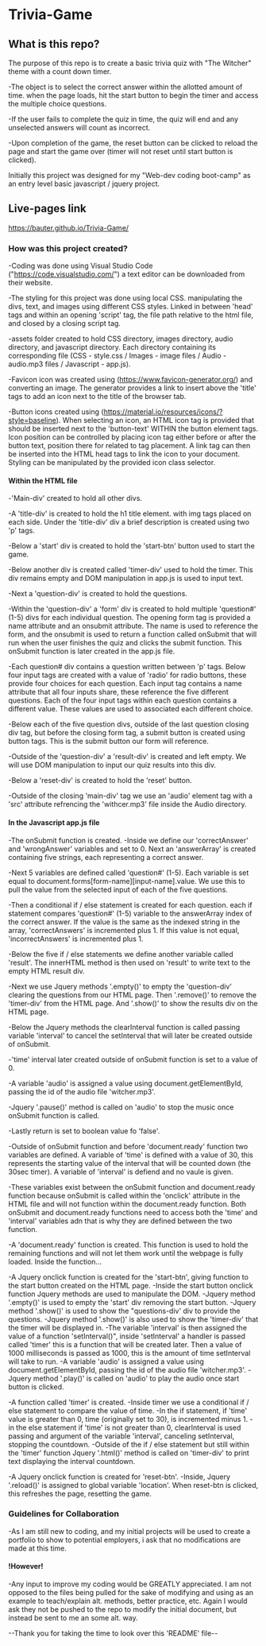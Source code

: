 # Trivia-Game

## What is this repo? ##

The purpose of this repo is to create a basic trivia quiz with "The Witcher" theme with a count down timer.

-The object is to select the correct answer within the allotted amount of time. when the page loads, hit the start button to begin the timer and access the multiple choice questions.

-If the user fails to complete the quiz in time, the quiz will end and any unselected answers will count as incorrect.
  
-Upon completion of the game, the reset button can be clicked to reload the page and start the game over (timer will not reset until start button is clicked).


Initially this project was designed for my "Web-dev coding boot-camp" as an entry level basic javascript / jquery project.

## Live-pages link ##

https://bauter.github.io/Trivia-Game/

### How was this project created? ###

-Coding was done using Visual Studio Code ("https://code.visualstudio.com/") a text editor can be downloaded from their website.

-The styling for this project was done using local CSS. manipulating the divs, text, and images using different CSS styles. Linked in between 'head' tags and within an opening 'script' tag, the file path relative to the html file, and closed by a closing script tag. 

-assets folder created to hold CSS directory, images directory, audio directory, and javascript directory. Each directory containing its corresponding file (CSS - style.css / Images - image files / Audio - audio.mp3 files / Javascript - app.js).

-Favicon icon was created using (https://www.favicon-generator.org/) and converting an image. The generator provides a link to insert above the 'title' tags to add an icon next to the title of the browser tab.

-Button icons created using (https://material.io/resources/icons/?style=baseline). When selecting an icon, an HTML icon tag is provided that should be inserted next to the 'button-text' WITHIN the button element tags. Icon position can be controlled by placing icon tag either before or after the button text, position there for related to tag placement. A link tag can then be inserted into the HTML head tags to link the icon to your document. Styling can be manipulated by the provided icon class selector.

#### Within the HTML file ####

 -'Main-div' created to hold all other divs.

 -A 'title-div' is created to hold the h1 title element. with img tags placed on each side. Under the 'title-div' div a brief description is created using two 'p' tags.

 -Below a 'start' div is created to hold the 'start-btn' button used to start the game.

 -Below another div is created called 'timer-div' used to hold the timer. This div remains empty and DOM manipulation in app.js is used to input text.

 -Next a 'question-div' is created to hold the questions.

 -Within the 'question-div' a 'form' div is created to hold multiple 'question#' (1-5) divs for each individual question. The opening form tag is provided a name attribute and an onsubmit attribute. The name is used to reference the form, and the onsubmit is used to return a function called onSubmit that will run when the user finishes the quiz and clicks the submit function. This onSubmit function is later created in the app.js file.

 -Each question# div contains a question written between 'p' tags. Below four input tags are created with a value of 'radio' for radio buttons, these provide four choices for each question. Each input tag contains a name attribute that all four inputs share, these reference the five different questions. Each of the four input tags within each question contains a different value. These values are used to associated each different choice.

 -Below each of the five question divs, outside of the last question closing div tag, but before the closing form tag, a submit button is created using button tags. This is the submit button our form will reference. 

 -Outside of the 'question-div' a 'result-div' is created and left empty. We will use DOM manipulation to input our quiz results into this div.

 -Below a 'reset-div' is created to hold the 'reset' button.

 -Outside of the closing 'main-div' tag we use an 'audio' element tag with a 'src' attribute refrencing the 'withcer.mp3' file inside the Audio directory. 

#### In the Javascript app.js file ####

-The onSubmit function is created. 
 -Inside we define our 'correctAnswer' and 'wrongAnswer' variables and set to 0. Next an 'answerArray' is created containing five strings, each representing a correct answer.

 -Next 5 variables are defined called 'question#' (1-5). Each variable is set equal to document.forms[form-name][input-name].value. We use this to pull the value from the selected input of each of the five questions.

 -Then a conditional if / else statement is created for each question. each if statement compares 'question#' (1-5) variable to the answerArray index of the correct answer. If the value is the same as the indexed string in the array, 'correctAnswers' is incremented plus 1. If this value is not equal, 'incorrectAnswers' is incremented plus 1.

 -Below the five if / else statements we define another variable called 'result'. The innerHTML method is then used on 'result' to write text to the empty HTML result div.

 -Next we use Jquery methods '.empty()' to empty the 'question-div' clearing the questions from our HTML page. Then '.remove()' to remove the 'timer-div' from the HTML page. And '.show()' to show the results div on the HTML page.

 -Below the Jquery methods the clearInterval function is called passing variable 'interval' to cancel the setInterval that will later be created outside of onSubmit.

 -'time' interval later created outside of onSubmit function is set to a value of 0.

 -A variable 'audio' is assigned a value using document.getElementById, passing the id of the audio file 'witcher.mp3'.

 -Jquery '.pause()' method is called on 'audio' to stop the music once onSubmit function is called.

 -Lastly return is set to boolean value fo 'false'.

-Outside of onSubmit function and before 'document.ready' function two variables are defined. A variable of 'time' is defined with a value of 30, this represents the starting value of the interval that will be counted down (the 30sec timer). A variable of 'interval' is defiend and no vaule is given.

 -These variables exist between the onSubmit function and document.ready function because onSubmit is called within the 'onclick' attribute in the HTML file and will not function within the document.ready function. Both onSubmit and document.ready functions need to access both the 'time' and 'interval' variables adn that is why they are defined between the two function.

-A 'document.ready' function is created. This function is used to hold the remaining functions and will not let them work until the webpage is fully loaded. Inside the function...

-A Jquery onclick function is created for the 'start-btn', giving function to the start button created on the HTML page.
 -Inside the start button onclick function Jquery methods are used to manipulate the DOM.
 -Jquery method '.empty()' is used to empty the 'start' div removing the start button.
 -Jquery method '.show()' is used to show the "questions-div' div to provide the questions.
 -Jquery method '.show()' is also used to show the 'timer-div' that the timer will be displayed in.
 -The variable 'interval' is then assigned the value of a function 'setInterval()", inside 'setInterval' a handler is passed called 'timer' this is a function that will be created later. Then a value of 1000 milliseconds is passed as 1000, this is the amount of time setInterval will take to run.
 -A variable 'audio' is assigned a value using document.getElementById, passing the id of the audio file 'witcher.mp3'.
 -Jquery method '.play()' is called on 'audio' to play the audio once start button is clicked.

-A function called 'timer' is created.
 -Inside timer we use a conditional if / else statement to compare the value of time.
 -In the if statement, if 'time' value is greater than 0, time (originally set to 30), is incremented minus 1.
 -in the else statement if 'time' is not greater than 0, clearInterval is used passing and argument of the variable 'interval', canceling setInterval, stopping the countdown.
 -Outside of the if / else statement but still within the 'timer' function Jquery '.html()' method is called on 'timer-div' to print text displaying the interval countdown.

-A Jquery onclick function is created for 'reset-btn'.
 -Inside, Jquery '.reload()' is assigned to global variable 'location'. When reset-btn is clicked, this refreshes the page, resetting the game.
 
### Guidelines for Collaboration ###

-As I am still new to coding, and my initial projects will be used to create a portfolio to show to potential employers, i ask that no modifications are made at this time.

#### !However! ####

 -Any input to improve my coding would be GREATLY appreciated. I am not opposed to the files being pulled for the sake of modifying and using as an example to teach/explain alt. methods, better practice, etc. Again I would ask they not be pushed to the repo to modify the initial document, but instead be sent to me an some alt. way.

 --Thank you for taking the time to look over this 'README' file--